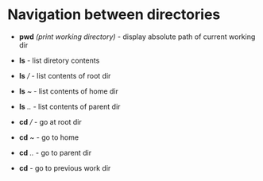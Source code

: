 # Navigation between directories

* **pwd** *(print working directory)* - display absolute path of current working dir
* **ls** - list diretory contents
* **ls** */* - list contents of root dir
* **ls** *~* - list contents of home dir
* **ls** *..* - list contents of parent dir

* **cd** */* - go at root dir
* **cd** *~* - go to home
* **cd** *..* - go to parent dir
* **cd** *-* go to previous work dir
